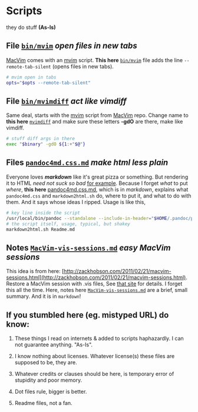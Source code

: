 Scripts
=======

they do stuff  __(As-Is)__

## File [`bin/mvim`](https://github.com/Angles/some-scripts/blob/master/bin/mvim)  _open files in new tabs_

[MacVim](https://github.com/b4winckler/macvim) comes with 
an [mvim](https://github.com/b4winckler/macvim/blob/master/src/MacVim/mvim) script.
__This here__ [`bin/mvim`](https://github.com/Angles/some-scripts/blob/master/bin/mvim) file adds the line `--remote-tab-silent` (opens files in new tabs).
``` Bash
# mvim open in tabs
opts="$opts --remote-tab-silent"
```


## File [`bin/mvimdiff`](https://github.com/Angles/some-scripts/blob/master/bin/mvimdiff)  _act like vimdiff_

Same deal, starts with the [mvim](https://github.com/b4winckler/macvim/blob/master/src/MacVim/mvim) 
script from [MacVim](https://github.com/b4winckler/macvim) repo. Change name to __this here__ [`mvimdiff`](https://github.com/Angles/some-scripts/blob/master/bin/mvimdiff) and make sure these letters __-gdO__ are there, make like vimdiff.
``` Bash
# stuff diff args in there
exec "$binary" -gdO ${1:+"$@"}
```


## Files [`pandoc4md.css.md`](https://github.com/Angles/some-scripts/blob/master/pandoc4md.css.md) _make html less plain_

Everyone loves ___markdown___ like it's great pizza or something. But rendering it to HTML _need not suck so bad_ [for example](https://raw.github.com/Angles/some-scripts/master/pandoc4md.sample.html). Because I forget _what_ to put _where_, __this here__ [pandoc4md.css.md](https://github.com/Angles/some-scripts/blob/master/pandoc4md.css.md), which is in _markdown_, explains what `pandoc4md.css` and `markdown2html.sh` do, where to put it, and what to do with them. And it says whose ideas I ripped. Usage is like this,
``` Bash
# key line inside the script
/usr/local/bin/pandoc --standalone --include-in-header="$HOME/.pandoc/pandoc4md.css" -t html -o "$output" "$file"
# the script itself, usage, typical, but shakey
markdown2html.sh Readme.md
```


## Notes [`MacVim-vis-sessions.md`](https://github.com/Angles/some-scripts/blob/master/MacVim-vis-sessions.md) _easy MacVim sessions_

This idea is from here: [http://zackhobson.com/2011/02/21/macvim-sessions.html](http://zackhobson.com/2011/02/21/macvim-sessions.html). Restore a MacVim session with .vis files,
See [that site](http://zackhobson.com/2011/02/21/macvim-sessions.html) for details. 
I forget this all the time. Here, notes here [`MacVim-vis-sessions.md`](https://github.com/Angles/some-scripts/blob/master/MacVim-vis-sessions.md) are a brief, small summary. And it is in `markdown`!


If you stumbled here (eg. mistyped URL) do know: 
-----------------------------------------------

1.  These things I read on internets &amp; added to scripts haphazardly.
    I can not guarantee anything. "As-Is".

3.  I know nothing about licenses. Whatever license(s) these files are supposed to be, they are.

5.  Whatever credits or clauses should be here, is temporary error of stupidity and poor memory.

7.  Dot files rule, bigger is better.

9.  Readme files, not a fan.


